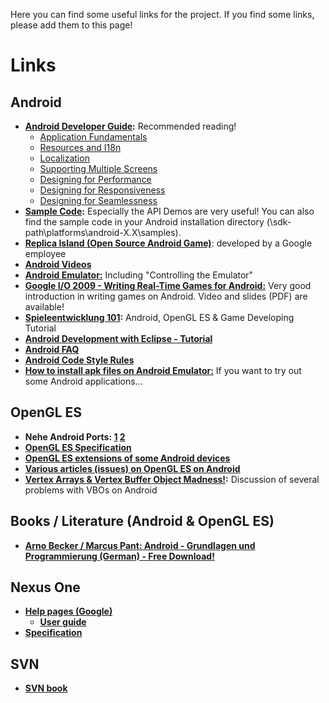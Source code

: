 Here you can find some useful links for the project. If you find some links, please add them to this page!

# Links #

## Android ##

  * **[Android Developer Guide](http://developer.android.com/guide/index.html):** Recommended reading!
    * [Application Fundamentals](http://developer.android.com/guide/topics/fundamentals.html)
    * [Resources and I18n](http://developer.android.com/guide/topics/resources/resources-i18n.html)
    * [Localization](http://developer.android.com/guide/topics/resources/localization.html)
    * [Supporting Multiple Screens](http://developer.android.com/guide/practices/screens_support.html)
    * [Designing for Performance](http://developer.android.com/guide/practices/design/performance.html)
    * [Designing for Responsiveness](http://developer.android.com/guide/practices/design/responsiveness.html)
    * [Designing for Seamlessness](http://developer.android.com/guide/practices/design/seamlessness.html)
  * **[Sample Code](http://developer.android.com/resources/samples/ApiDemos/index.html):** Especially the API Demos are very useful! You can also find the sample code in your Android installation directory (\sdk-path\platforms\android-X.X\samples).
  * **[Replica Island (Open Source Android Game)](http://www.replicaisland.net/)**: developed by a Google employee
  * **[Android Videos](http://developer.android.com/videos/index.html)**
  * **[Android Emulator:](http://developer.android.com/guide/developing/tools/emulator.html)** Including "Controlling the Emulator"
  * **[Google I/O 2009 - Writing Real-Time Games for Android:](http://code.google.com/intl/de-AT/events/io/2009/sessions/WritingRealTimeGamesAndroid.html)** Very good introduction in writing games on Android. Video and slides (PDF) are available!
  * **[Spieleentwicklung 101](http://www.androidpit.de/de/android/wiki/view/Spieleentwicklung_101):** Android, OpenGL ES & Game Developing Tutorial
  * **[Android Development with Eclipse - Tutorial](http://www.vogella.de/articles/Android/article.html)**
  * **[Android FAQ](http://android-dls.com/wiki/index.php?title=Android_FAQ)**
  * **[Android Code Style Rules](http://source.android.com/submit-patches/code-style-guide)**
  * **[How to install apk files on Android Emulator:](http://openhandsetmagazine.com/2008/01/tips-how-to-install-apk-files-on-android-emulator/)** If you want to try out some Android applications...

## OpenGL ES ##

  * **Nehe Android Ports: [1](http://insanitydesign.com/wp/projects/nehe-android-ports/) [2](http://code.google.com/p/nehe-android/)**
  * **[OpenGL ES Specification](http://www.khronos.org/opengles/)**
  * **[OpenGL ES extensions of some Android devices](http://stackoverflow.com/questions/2093594/opengl-extensions-available-on-different-android-devices)**
  * **[Various articles (issues) on OpenGL ES on Android](http://insanitydesign.com/wp/category/android/)**
  * **[Vertex Arrays & Vertex Buffer Object Madness!](http://apistudios.com/hosted/marzec/badlogic/wordpress/?p=21):** Discussion of several problems with VBOs on Android

## Books / Literature (Android & OpenGL ES) ##

  * **[Arno Becker / Marcus Pant: Android - Grundlagen und Programmierung (German) - Free Download!](http://dpunkt.de/buecher/3436.html)**

## Nexus One ##

  * **[Help pages (Google)](http://www.google.com/support/android/)**
    * **[User guide](http://static.googleusercontent.com/external_content/untrusted_dlcp/www.google.com/de//googlephone/nexusone-userguide.pdf)**
  * **[Specification](http://www.htc.com/www/product/nexusone/specification.html)**

## SVN ##

  * **[SVN book](http://svnbook.red-bean.com/index.de.html)**